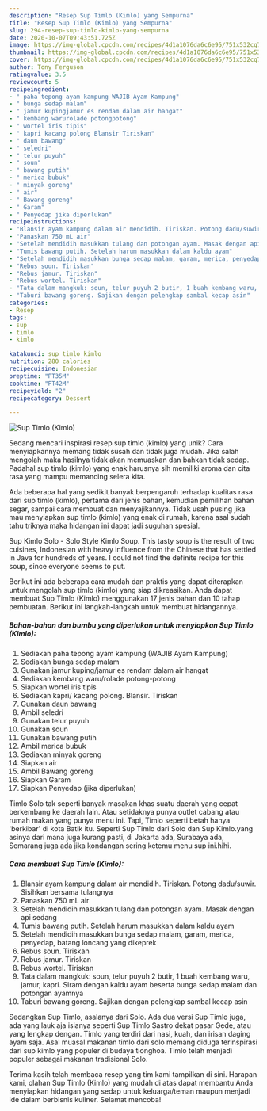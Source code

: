 ```yaml
---
description: "Resep Sup Timlo (Kimlo) yang Sempurna"
title: "Resep Sup Timlo (Kimlo) yang Sempurna"
slug: 294-resep-sup-timlo-kimlo-yang-sempurna
date: 2020-10-07T09:43:51.725Z
image: https://img-global.cpcdn.com/recipes/4d1a1076da6c6e95/751x532cq70/sup-timlo-kimlo-foto-resep-utama.jpg
thumbnail: https://img-global.cpcdn.com/recipes/4d1a1076da6c6e95/751x532cq70/sup-timlo-kimlo-foto-resep-utama.jpg
cover: https://img-global.cpcdn.com/recipes/4d1a1076da6c6e95/751x532cq70/sup-timlo-kimlo-foto-resep-utama.jpg
author: Tony Ferguson
ratingvalue: 3.5
reviewcount: 5
recipeingredient:
- " paha tepong ayam kampung WAJIB Ayam Kampung"
- " bunga sedap malam"
- " jamur kupingjamur es rendam dalam air hangat"
- " kembang warurolade potongpotong"
- " wortel iris tipis"
- " kapri kacang polong Blansir Tiriskan"
- " daun bawang"
- " seledri"
- " telur puyuh"
- " soun"
- " bawang putih"
- " merica bubuk"
- " minyak goreng"
- " air"
- " Bawang goreng"
- " Garam"
- " Penyedap jika diperlukan"
recipeinstructions:
- "Blansir ayam kampung dalam air mendidih. Tiriskan. Potong dadu/suwir. Sisihkan bersama tulangnya"
- "Panaskan 750 mL air"
- "Setelah mendidih masukkan tulang dan potongan ayam. Masak dengan api sedang"
- "Tumis bawang putih. Setelah harum masukkan dalam kaldu ayam"
- "Setelah mendidih masukkan bunga sedap malam, garam, merica, penyedap, batang loncang yang dikeprek"
- "Rebus soun. Tiriskan"
- "Rebus jamur. Tiriskan"
- "Rebus wortel. Tiriskan"
- "Tata dalam mangkuk: soun, telur puyuh 2 butir, 1 buah kembang waru, jamur, kapri. Siram dengan kaldu ayam beserta bunga sedap malam dan potongan ayamnya"
- "Taburi bawang goreng. Sajikan dengan pelengkap sambal kecap asin"
categories:
- Resep
tags:
- sup
- timlo
- kimlo

katakunci: sup timlo kimlo 
nutrition: 280 calories
recipecuisine: Indonesian
preptime: "PT35M"
cooktime: "PT42M"
recipeyield: "2"
recipecategory: Dessert

---
```



![Sup Timlo (Kimlo)](https://img-global.cpcdn.com/recipes/4d1a1076da6c6e95/751x532cq70/sup-timlo-kimlo-foto-resep-utama.jpg)

Sedang mencari inspirasi resep sup timlo (kimlo) yang unik? Cara menyiapkannya memang tidak susah dan tidak juga mudah. Jika salah mengolah maka hasilnya tidak akan memuaskan dan bahkan tidak sedap. Padahal sup timlo (kimlo) yang enak harusnya sih memiliki aroma dan cita rasa yang mampu memancing selera kita.

Ada beberapa hal yang sedikit banyak berpengaruh terhadap kualitas rasa dari sup timlo (kimlo), pertama dari jenis bahan, kemudian pemilihan bahan segar, sampai cara membuat dan menyajikannya. Tidak usah pusing jika mau menyiapkan sup timlo (kimlo) yang enak di rumah, karena asal sudah tahu triknya maka hidangan ini dapat jadi suguhan spesial.

Sup Kimlo Solo - Solo Style Kimlo Soup. This tasty soup is the result of two cuisines, Indonesian with heavy influence from the Chinese that has settled in Java for hundreds of years. I could not find the definite recipe for this soup, since everyone seems to put.


Berikut ini ada beberapa cara mudah dan praktis yang dapat diterapkan untuk mengolah sup timlo (kimlo) yang siap dikreasikan. Anda dapat membuat Sup Timlo (Kimlo) menggunakan 17 jenis bahan dan 10 tahap pembuatan. Berikut ini langkah-langkah untuk membuat hidangannya.

<!--inarticleads1-->

##### Bahan-bahan dan bumbu yang diperlukan untuk menyiapkan Sup Timlo (Kimlo):

1. Sediakan  paha tepong ayam kampung (WAJIB Ayam Kampung)
1. Sediakan  bunga sedap malam
1. Gunakan  jamur kuping/jamur es rendam dalam air hangat
1. Sediakan  kembang waru/rolade potong-potong
1. Siapkan  wortel iris tipis
1. Sediakan  kapri/ kacang polong. Blansir. Tiriskan
1. Gunakan  daun bawang
1. Ambil  seledri
1. Gunakan  telur puyuh
1. Gunakan  soun
1. Gunakan  bawang putih
1. Ambil  merica bubuk
1. Sediakan  minyak goreng
1. Siapkan  air
1. Ambil  Bawang goreng
1. Siapkan  Garam
1. Siapkan  Penyedap (jika diperlukan)


Timlo Solo tak seperti banyak masakan khas suatu daerah yang cepat berkembang ke daerah lain. Atau setidaknya punya outlet cabang atau rumah makan yang punya menu ini. Tapi, Timlo seperti betah hanya &#39;berkibar&#39; di kota Batik itu. Seperti Sup Timlo dari Solo dan Sup Kimlo.yang asinya dari mana juga kurang pasti, di Jakarta ada, Surabaya ada, Semarang juga ada jika kondangan sering ketemu menu sup ini.hihi. 

<!--inarticleads2-->

##### Cara membuat Sup Timlo (Kimlo):

1. Blansir ayam kampung dalam air mendidih. Tiriskan. Potong dadu/suwir. Sisihkan bersama tulangnya
1. Panaskan 750 mL air
1. Setelah mendidih masukkan tulang dan potongan ayam. Masak dengan api sedang
1. Tumis bawang putih. Setelah harum masukkan dalam kaldu ayam
1. Setelah mendidih masukkan bunga sedap malam, garam, merica, penyedap, batang loncang yang dikeprek
1. Rebus soun. Tiriskan
1. Rebus jamur. Tiriskan
1. Rebus wortel. Tiriskan
1. Tata dalam mangkuk: soun, telur puyuh 2 butir, 1 buah kembang waru, jamur, kapri. Siram dengan kaldu ayam beserta bunga sedap malam dan potongan ayamnya
1. Taburi bawang goreng. Sajikan dengan pelengkap sambal kecap asin


Sedangkan Sup Timlo, asalanya dari Solo. Ada dua versi Sup Timlo juga, ada yang lauk aja isianya seperti Sup Timlo Sastro dekat pasar Gede, atau yang lengkap dengan. Timlo yang terdiri dari nasi, kuah, dan irisan daging ayam saja. Asal muasal makanan timlo dari solo memang diduga terinspirasi dari sup kimlo yang populer di budaya tionghoa. Timlo telah menjadi populer sebagai makanan tradisional Solo. 

Terima kasih telah membaca resep yang tim kami tampilkan di sini. Harapan kami, olahan Sup Timlo (Kimlo) yang mudah di atas dapat membantu Anda menyiapkan hidangan yang sedap untuk keluarga/teman maupun menjadi ide dalam berbisnis kuliner. Selamat mencoba!
